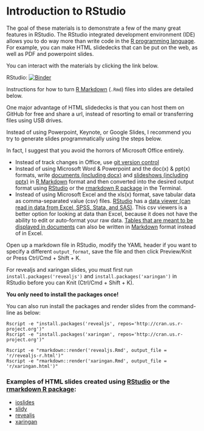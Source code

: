 # Introduction to RStudio

The goal of these materials is to demonstrate a few of the many great features in RStudio.
The RStudio integrated development environment (IDE) allows you to do way more than write code in the [R programming language](https://www.r-project.org/). For example, you can make HTML slidedecks that can be put on the web, as well as PDF and powerpoint slides.

You can interact with the materials by clicking the link below.

RStudio: [![Binder](http://mybinder.org/badge.svg)](http://beta.mybinder.org/v2/gh/marskar/intro2rstudio/master?urlpath=rstudio)

Instructions for how to turn [R Markdown](https://rmarkdown.rstudio.com/lesson-1.html) (`.Rmd`) files into slides are detailed below.

One major advantage of HTML slidedecks is that you can host them on GitHub for free and share a url, instead of resorting to email or transferring files using USB drives.

Instead of using Powerpoint, Keynote, or Google Slides, I recommend you try to generate slides programmatically using the steps below.

In fact, I suggest that you avoid the horrors of Microsoft Office entirely.
- Instead of track changes in Office, use [git version control ](https://support.rstudio.com/hc/en-us/articles/200532077-Version-Control-with-Git-and-SVN)
- Instead of using Microsoft Word & Powerpoint and the doc(x) & ppt(x) formats, write [documents (including docx)](https://rmarkdown.rstudio.com/lesson-9.html) and [slideshows (including pptx)](https://rmarkdown.rstudio.com/lesson-11.html) in [R Markdown](https://rmarkdown.rstudio.com/) format and then converted into the desired output format using [RStudio](https://www.rstudio.com/products/rstudio/download/) or the [rmarkdown R package](https://github.com/rstudio/rmarkdown) in the Terminal.
- Instead of using Microsoft Excel and the xls(x) format, save tabular data as comma-separated value (csv) files. [RStudio](https://www.rstudio.com/products/rstudio/download/) has a [data viewer (can read in data from Excel, SPSS, Stata, and SAS)](https://support.rstudio.com/hc/en-us/articles/205175388-Using-the-Data-Viewer). This csv viewers is a better option for looking at data than Excel, because it does not have the ability to edit or auto-format your raw data. [Tables that are meant to be displayed in documents](https://www.markdownguide.org/extended-syntax/#tables) can also be written in [Markdown](https://www.markdownguide.org/) format instead of in Excel.

Open up a markdown file in RStudio, modify the YAML header if you want to  specify a different `output_format`, save the file and then click Preview/Knit or Press Ctrl/Cmd + Shift + K.

For revealjs and xaringan slides, you must first run `install.packages('revealjs')` and `install.packages('xaringan')` in RStudio before you can Knit (Ctrl/Cmd + Shift + K).

**You only need to install the packages once!**

You can also run install the packages and render slides from the command-line as below:

```
Rscript -e "install.packages('revealjs', repos='http://cran.us.r-project.org')"
Rscript -e "install.packages('xaringan', repos='http://cran.us.r-project.org')"
```

```
Rscript -e "rmarkdown::render('revealjs.Rmd', output_file = 'r/revealjs-r.html')"
Rscript -e "rmarkdown::render('xaringan.Rmd', output_file = 'r/xaringan.html')"
```

### Examples of HTML slides created using [RStudio](https://www.rstudio.com/products/rstudio/download/) or the [rmarkdown R package](https://github.com/rstudio/rmarkdown):
- [ioslides](/slides/ioslides.html)
- [slidy](/slides/slidy.html)
- [revealjs](/slides/revealjs.html)
- [xaringan](/slides/xaringan.html)